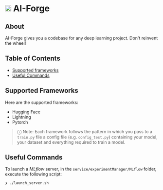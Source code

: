 # <img width="20" height="20" src="https://gitlab.com/uploads/-/system/project/avatar/57187700/brain.png?width=96" alt="Banner"> AI-Forge

## About
AI-Forge gives you a codebase for any deep learning project. Don't reinvent the wheel!

## Table of Contents

- [Supported frameworks](#supported-frameworks)
- [Useful Commands](#useful-commands)

## Supported Frameworks
Here are the supported frameworks:
- Hugging Face
- Lightning
- Pytorch

> ⓘ Note: Each framework follows the pattern in which you pass to a `train.py` file a config file (e.g. `config_test.py`) containing your model, your dataset and everything required to train a model. 


## Useful Commands
To launch a _MLflow_ server, in the `service/experimentManager/MLflow` folder, execute the following script:
```
❯ ./launch_server.sh
```